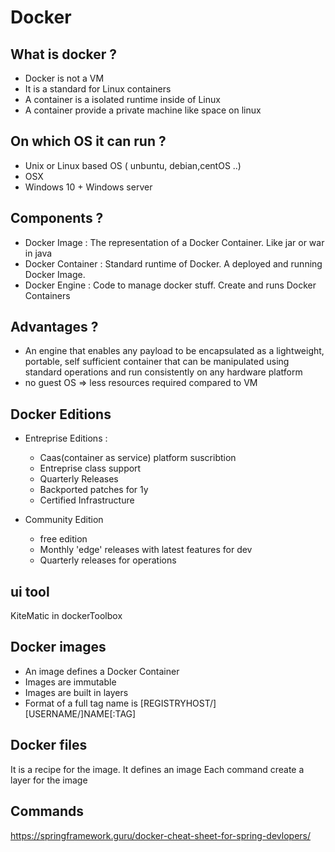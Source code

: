 # Docker


## What is docker ?

- Docker is not a VM
- It is a standard for Linux containers
- A container is a isolated runtime  inside of Linux
- A container provide a private machine like space on linux

## On which OS it can run ?

- Unix or Linux based OS ( unbuntu, debian,centOS ..)
- OSX
- Windows 10 + Windows server


## Components ?

- Docker Image : The representation of a Docker Container. Like jar or war in java
- Docker Container : Standard runtime of Docker. A deployed and running Docker Image.
- Docker Engine : Code to manage docker stuff. Create and runs Docker Containers


## Advantages ?

- An engine that enables any payload to be encapsulated as a lightweight, portable, self sufficient container 
  that can be manipulated using standard operations and run consistently on any hardware platform
- no guest OS => less resources required compared to VM


## Docker Editions

- Entreprise Editions :
  - Caas(container as service) platform suscribtion
  - Entreprise class support
  - Quarterly Releases
  - Backported patches for 1y
  - Certified Infrastructure
  
- Community Edition
	- free edition
	- Monthly 'edge' releases with latest features for dev
	- Quarterly releases for operations


## ui tool
KiteMatic in dockerToolbox


## Docker images

- An image defines a Docker Container
- Images are immutable
- Images are built in layers
- Format of a full tag name is [REGISTRYHOST/][USERNAME/]NAME[:TAG]

## Docker files

It is a recipe for the image. It defines an image
Each command create a layer for the image


## Commands
https://springframework.guru/docker-cheat-sheet-for-spring-devlopers/

